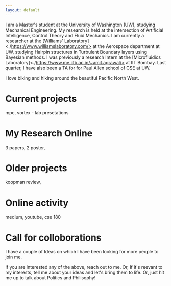 ```yaml
---
layout: default
---
```


I am a Master's student at the University of Washington (UW), studying Mechanical Engineering. My research is held at the intersection of Artificial Intelligence, Control Theory and Fluid Mechanics. I am currently a researcher at the [Williams' Laboratory]<./https://www.williamslaboratory.com/> at the Aerospace department at UW, studying Hairpin structures in Turbulent Boundary layers using Bayesian methods. I was previously a research Intern at the [Microfluidics Laboratory]<./https://www.me.iitb.ac.in/~amit.agrawal/> at IIT Bombay. Last quarter, I have also been a TA for for Paul Allen school of CSE at UW. 

I love biking and hiking around the beautiful Pacific North West.

<insert hike photos>


# Current projects
mpc, vortex - lab presetations

# My Research Online
3 papers, 2 poster, 

# Older projects
koopman review, 

# Online activity
medium, youtube, cse 180

# Call for colloborations
I have a couple of Ideas on which I have been looking for more people to join me.


If you are Interested any of the above, reach out to me. Or, If it's reevant to my interests, tell me about your ideas and let's bring them to life. Or, just hit me up to talk about Politics and Philisophy! 








